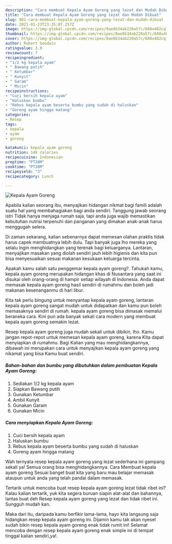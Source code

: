 ```yaml
---
description: "Cara membuat Kepala Ayam Goreng yang lezat dan Mudah Dibuat"
title: "Cara membuat Kepala Ayam Goreng yang lezat dan Mudah Dibuat"
slug: 801-cara-membuat-kepala-ayam-goreng-yang-lezat-dan-mudah-dibuat
date: 2021-01-23T23:35:07.257Z
image: https://img-global.cpcdn.com/recipes/0ae8b34ab220a57c/680x482cq70/kepala-ayam-goreng-foto-resep-utama.jpg
thumbnail: https://img-global.cpcdn.com/recipes/0ae8b34ab220a57c/680x482cq70/kepala-ayam-goreng-foto-resep-utama.jpg
cover: https://img-global.cpcdn.com/recipes/0ae8b34ab220a57c/680x482cq70/kepala-ayam-goreng-foto-resep-utama.jpg
author: Robert Goodwin
ratingvalue: 3.9
reviewcount: 7
recipeingredient:
- "1/2 kg kepala ayam"
- " Bawang putih"
- " Ketumbar"
- " Kunyit"
- " Garam"
- " Micin"
recipeinstructions:
- "Cuci bersih kepala ayam"
- "Haluskan bumbu"
- "Rebus kepala ayam beserta bumbu yang sudah di haluskan"
- "Goreng ayam hingga matang"
categories:
- Resep
tags:
- kepala
- ayam
- goreng

katakunci: kepala ayam goreng 
nutrition: 148 calories
recipecuisine: Indonesian
preptime: "PT28M"
cooktime: "PT30M"
recipeyield: "3"
recipecategory: Lunch

---
```



![Kepala Ayam Goreng](https://img-global.cpcdn.com/recipes/0ae8b34ab220a57c/680x482cq70/kepala-ayam-goreng-foto-resep-utama.jpg)

Apabila kalian seorang ibu, menyajikan hidangan nikmat bagi famili adalah suatu hal yang membahagiakan bagi anda sendiri. Tanggung jawab seorang istri Tidak hanya menjaga rumah saja, tapi anda juga wajib memastikan kebutuhan nutrisi terpenuhi dan panganan yang dimakan anak-anak harus menggugah selera.

Di zaman  sekarang, kalian sebenarnya dapat memesan olahan praktis tidak harus capek membuatnya lebih dulu. Tapi banyak juga lho mereka yang selalu ingin menghidangkan yang terenak bagi keluarganya. Lantaran, menyajikan masakan yang diolah sendiri jauh lebih higienis dan kita pun bisa menyesuaikan sesuai makanan kesukaan keluarga tercinta. 



Apakah kamu salah satu penggemar kepala ayam goreng?. Tahukah kamu, kepala ayam goreng merupakan hidangan khas di Nusantara yang saat ini disukai oleh orang-orang di hampir setiap wilayah di Indonesia. Anda dapat memasak kepala ayam goreng hasil sendiri di rumahmu dan boleh jadi makanan kesenanganmu di hari libur.

Kita tak perlu bingung untuk menyantap kepala ayam goreng, lantaran kepala ayam goreng sangat mudah untuk didapatkan dan kamu pun boleh memasaknya sendiri di rumah. kepala ayam goreng bisa dimasak memalui beraneka cara. Kini pun ada banyak sekali cara modern yang membuat kepala ayam goreng semakin lezat.

Resep kepala ayam goreng juga mudah sekali untuk dibikin, lho. Kamu jangan repot-repot untuk memesan kepala ayam goreng, karena Kita dapat menyiapkan di rumahmu. Bagi Kalian yang mau menghidangkannya, dibawah ini merupakan cara untuk menyajikan kepala ayam goreng yang nikamat yang bisa Kamu buat sendiri.

<!--inarticleads1-->

##### Bahan-bahan dan bumbu yang dibutuhkan dalam pembuatan Kepala Ayam Goreng:

1. Sediakan 1/2 kg kepala ayam
1. Siapkan  Bawang putih
1. Gunakan  Ketumbar
1. Ambil  Kunyit
1. Gunakan  Garam
1. Gunakan  Micin




<!--inarticleads2-->

##### Cara menyiapkan Kepala Ayam Goreng:

1. Cuci bersih kepala ayam
1. Haluskan bumbu
1. Rebus kepala ayam beserta bumbu yang sudah di haluskan
1. Goreng ayam hingga matang




Wah ternyata resep kepala ayam goreng yang lezat sederhana ini gampang sekali ya! Semua orang bisa menghidangkannya. Cara Membuat kepala ayam goreng Sesuai banget buat kita yang baru mau belajar memasak ataupun untuk anda yang telah pandai dalam memasak.

Tertarik untuk mencoba buat resep kepala ayam goreng lezat tidak ribet ini? Kalau kalian tertarik, yuk kita segera buruan siapin alat-alat dan bahannya, lantas buat deh Resep kepala ayam goreng yang lezat dan tidak ribet ini. Sungguh mudah kan. 

Maka dari itu, daripada kamu berfikir lama-lama, hayo kita langsung saja hidangkan resep kepala ayam goreng ini. Dijamin kamu tak akan nyesel sudah bikin resep kepala ayam goreng enak tidak rumit ini! Selamat mencoba dengan resep kepala ayam goreng enak simple ini di tempat tinggal kalian sendiri,ya!.

